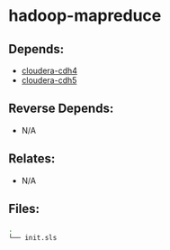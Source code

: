 # hadoop-mapreduce

## Depends:

  -  [cloudera-cdh4](/salt/cloudera-cdh4)
  -  [cloudera-cdh5](/salt/cloudera-cdh5)

## Reverse Depends:

  -  N/A

## Relates:

  -  N/A

## Files:

```bash
.
└── init.sls
```
